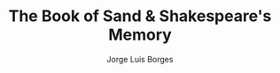---
title: The Book of Sand & Shakespeare's Memory
author: Jorge Luis Borges
readingDate: 2010-08-01
layout: book
---